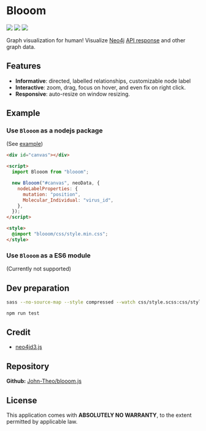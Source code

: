 # Blooom

![](https://img.shields.io/badge/build-passing-success) ![](https://img.shields.io/badge/language-nodejs-orange.svg) ![](http://img.shields.io/badge/license-ISC-lightgrey)

Graph visualization for human! Visualize [Neo4j](https://neo4j.com/) [API response](https://neo4j.com/docs/http-api/current/introduction) and other graph data.

## Features

- **Informative**: directed, labelled relationships, customizable node label
- **Interactive**: zoom, drag, focus on hover, and even fix on right click.
- **Responsive**: auto-resize on window resizing.

## Example

### Use `Blooom` as a nodejs package

(See [example](./example))

```html
<div id="canvas"></div>

<script>
  import Blooom from "blooom";

  new Blooom("#canvas", neoData, {
    nodeLabelProperties: {
      mutation: "position",
      Molecular_Individual: "virus_id",
    },
  });
</script>

<style>
  @import "blooom/css/style.min.css";
</style>
```

### Use `Blooom` as a ES6 module

(Currently not supported)

## Dev preparation

```bash
sass --no-source-map --style compressed --watch css/style.scss:css/style.min.css

npm run test
```

## Credit

- [neo4jd3.js](https://github.com/eisman/neo4jd3)

## Repository

**Github:** [John-Theo/blooom.js](https://github.com/John-Theo/blooom.js)

## License

This application comes with **ABSOLUTELY NO WARRANTY**, to the extent permitted by applicable law.
